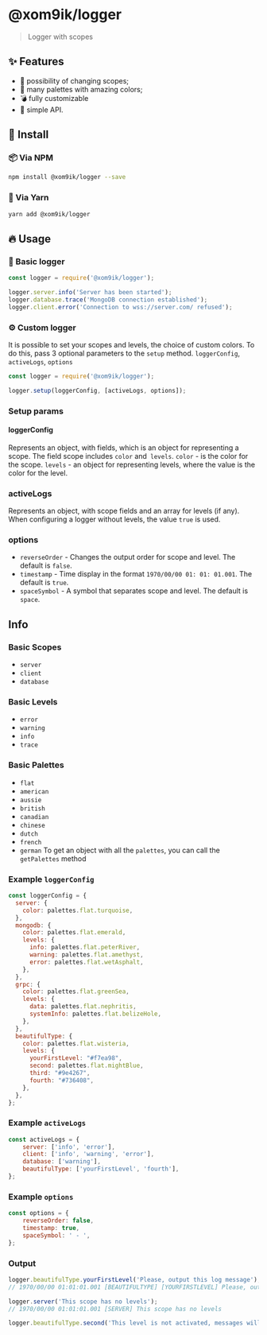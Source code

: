 # @xom9ik/logger

> Logger with scopes

## ✨ Features
- 🧨 possibility of changing scopes;
- 💎 many palettes with amazing colors;
- 💣 fully customizable
- 📎 simple API.


## 🧲 Install

### 📦 Via NPM

```bash
npm install @xom9ik/logger --save
```

### 🧶 Via Yarn

```bash
yarn add @xom9ik/logger
```

## 🔥 Usage

### 💪 Basic logger
```js
const logger = require('@xom9ik/logger');

logger.server.info('Server has been started');
logger.database.trace('MongoDB connection established');
logger.client.error('Connection to wss://server.com/ refused');
```

### ⚙️ Custom logger

It is possible to set your scopes and levels, the choice of custom colors.
To do this, pass 3 optional parameters to the `setup` method. `loggerConfig`,` activeLogs`, `options`
```js
const logger = require('@xom9ik/logger');

logger.setup(loggerConfig, [activeLogs, options]);
```

### Setup params

#### loggerConfig
Represents an object, with fields, which is an object for representing a scope.
The field scope includes `color` and` levels`.
`color` - is the color for the scope.
`levels` - an object for representing levels, where the value is the color for the level.

### activeLogs
Represents an object, with scope fields and an array for levels (if any). When configuring a logger without levels, the value `true` is used.

### options
- `reverseOrder` - Changes the output order for scope and level. The default is `false`.
- `timestamp` - Time display in the format `1970/00/00 01: 01: 01.001`. The default is `true`.
- `spaceSymbol` - A symbol that separates scope and level. The default is `space`.

## Info

### Basic Scopes
- `server`
- `client`
- `database`

### Basic Levels
- `error`
- `warning`
- `info`
- `trace`

### Basic Palettes
- `flat`
- `american`
- `aussie`
- `british`
- `canadian`
- `chinese`
- `dutch`
- `french`
- `german`
To get an object with all the `palettes`, you can call the `getPalettes` method

### Example `loggerConfig`
```js
const loggerConfig = {
  server: {
    color: palettes.flat.turquoise,
  },
  mongodb: {
    color: palettes.flat.emerald,
    levels: {
      info: palettes.flat.peterRiver,
      warning: palettes.flat.amethyst,
      error: palettes.flat.wetAsphalt,
    },
  },
  grpc: {
    color: palettes.flat.greenSea,
    levels: {
      data: palettes.flat.nephritis,
      systemInfo: palettes.flat.belizeHole,
    },
  },
  beautifulType: {
    color: palettes.flat.wisteria,
    levels: {
      yourFirstLevel: "#f7ea98",
      second: palettes.flat.mightBlue,
      third: "#9e4267",
      fourth: "#736408",
    },
  },
};
```

### Example `activeLogs`
```js
const activeLogs = {
    server: ['info', 'error'],
    client: ['info', 'warning', 'error'],
    database: ['warning'],
    beautifulType: ['yourFirstLevel', 'fourth'],
};
```

### Example `options`
```js
const options = {
    reverseOrder: false,
    timestamp: true,
    spaceSymbol: ' - ',
};
```

### Output
```js
logger.beautifulType.yourFirstLevel('Please, output this log message');
// 1970/00/00 01:01:01.001 [BEAUTIFULTYPE] [YOURFIRSTLEVEL] Please, output this log message

logger.server('This scope has no levels');
// 1970/00/00 01:01:01.001 [SERVER] This scope has no levels

logger.beautifulType.second('This level is not activated, messages will not be displayed');
```

